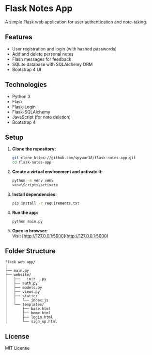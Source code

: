 # Flask Notes App

A simple Flask web application for user authentication and note-taking.

## Features

- User registration and login (with hashed passwords)
- Add and delete personal notes
- Flash messages for feedback
- SQLite database with SQLAlchemy ORM
- Bootstrap 4 UI

## Technologies

- Python 3
- Flask
- Flask-Login
- Flask-SQLAlchemy
- JavaScript (for note deletion)
- Bootstrap 4

## Setup

1. **Clone the repository:**
   ```sh
   git clone https://github.com/spywar18/flask-notes-app.git
   cd flask-notes-app
   ```

2. **Create a virtual environment and activate it:**
   ```sh
   python -m venv venv
   venv\Scripts\activate
   ```

3. **Install dependencies:**
   ```sh
   pip install -r requirements.txt
   ```

4. **Run the app:**
   ```sh
   python main.py
   ```

5. **Open in browser:**  
   Visit [http://127.0.0.1:5000](http://127.0.0.1:5000)

## Folder Structure

```
flask web app/
│
├── main.py
├── website/
│   ├── __init__.py
│   ├── auth.py
│   ├── models.py
│   ├── views.py
│   ├── static/
│   │   └── index.js
│   └── templates/
│       ├── base.html
│       ├── home.html
│       ├── login.html
│       └── sign_up.html
```

## License

MIT License